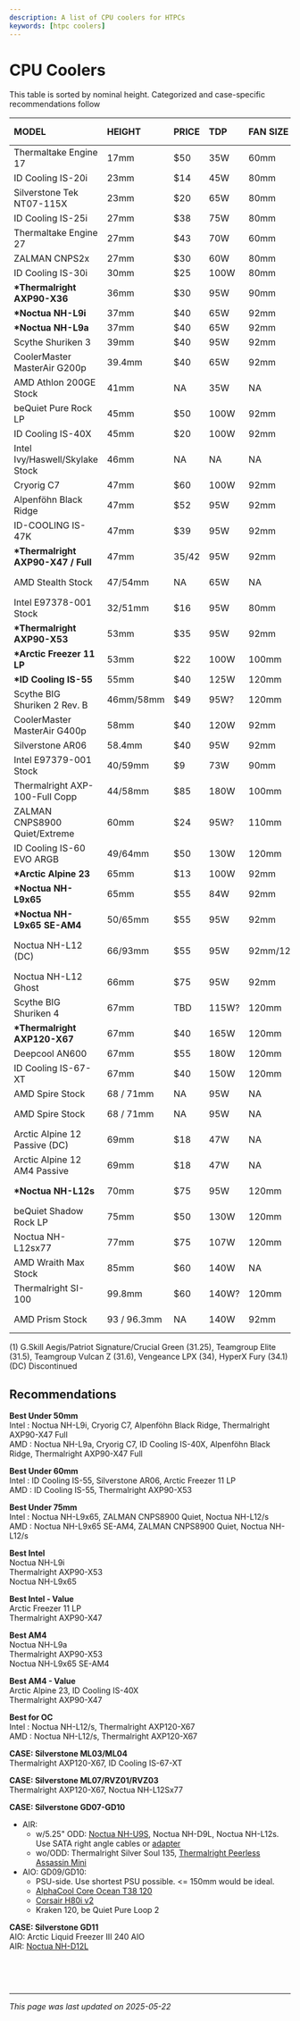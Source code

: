 ```yaml
---
description: A list of CPU coolers for HTPCs
keywords: [htpc coolers]
---
```


# CPU Coolers

<meta name="viewport" content="width=device-width, initial-scale=1">
<!--
<style>
    table {
        width: 100%;
    }
</style>
-->

This table is sorted by nominal height. Categorized and case-specific recommendations follow  

MODEL	|	HEIGHT	|	PRICE	|	TDP		|	FAN SIZE	|	CPU COMPATABILITY		|	RATING (5=best)	|	NOTES
:--|:--|:--|:--|:--|:--|:--|:--
Thermaltake Engine 17		| 17mm | $50 | 35W | 60mm | LGA115x | 2 | NA
ID Cooling IS-20i			| 23mm | $14 | 45W | 80mm | LGA115x | 3 | NA
Silverstone Tek NT07-115X		| 23mm | $20 | 65W | 80mm | LGA115x | 3 | NA
ID Cooling IS-25i			| 27mm | $38 | 75W | 80mm | LGA115x | 3 | NA 
Thermaltake Engine 27		| 27mm | $43 | 70W | 60mm | LGA115x | 3 | NA
ZALMAN CNPS2x			| 27mm | $30 | 60W | 80mm| LGA115x/FMx/AMx | 3 | NA
ID Cooling IS-30i			| 30mm | $25 | 100W | 80mm | LGA115x/1200/1700/AM4 | 3 | NA 
**\*Thermalright AXP90-X36**	| 36mm | $30 | 95W | 90mm | LGA115x/1200/1700/AM4 | **5** | 22.4 dBA 
**\*Noctua NH-L9i**				| 37mm | $40 | 65W | 92mm | LGA115x | **5** | 23.6 dBA 
**\*Noctua NH-L9a**				| 37mm | $40 | 65W | 92mm | AM3/AM4 | **5** | 23.6 dBA 
Scythe Shuriken 3	| 39mm | $40 | 95W | 92mm | LGA115x/1200/1700/1851/AM4/AM5 | TBD | 31.78 dBA, 36.45 CFM
CoolerMaster MasterAir G200p	| 39.4mm | $40 | 65W | 92mm | LGA 115X/1200/1366/2011/-3/2066/AM4 | 3 | NA
AMD Athlon 200GE Stock		| 41mm | NA | 35W | NA | AM4 | 3 | 200GE/220GE/240GE
beQuiet Pure Rock LP			| 45mm | $50 | 100W | 92mm | LGA115x/1200/1700/AMx | NA | 30.6 dBA 
ID Cooling IS-40X			| 45mm | $20 | 100W | 92mm | LGA115x/1200/1700/AMx | **5** | 35.2 dBA 
Intel Ivy/Haswell/Skylake Stock	| 46mm | NA | NA | NA | NA | 2 | NA 
Cryorig C7					| 47mm | $60 | 100W | 92mm | LGA115x/AM4 (seperate AM4 kit)	 | **5** | NA 
Alpenföhn Black Ridge		| 47mm | $52 | 95W | 92mm | LGA115x/FM1/AMx | **5** | NA 
ID-COOLING IS-47K			| 47mm | $39 | 95W | 92mm | LGA115x/1200/AM4 | **5** | 33 dBA 
**\*Thermalright AXP90-X47 / Full**	| 47mm | $35/$42 | 95W | 92mm | LGA115x/1200/1700/201x/2066/AM4 | **5** | Full is Copper version. 22.4 dBA 
AMD Stealth Stock			| 47/54mm | NA | 65W | NA | AM4 | 3 | -7mm shroud removed - 2200G/2400G/2600/3200G/3600/3300X
Intel E97378-001 Stock		| 32/51mm | $16 | 95W | 80mm | NA | 3 | NA
**\*Thermalright AXP90-X53**	| 53mm | $35 | 95W | 92mm | LGA115x/1200/1700/201x/2066/AM4 | **5** | 22.4 dBA 
**\*Arctic Freezer 11 LP**		| 53mm | $22 | 100W | 100mm | LGA771/775/115x/1200/1700 | 4 | 22.5 dBA/0.3 Sone
**\*ID Cooling IS-55**			| 55mm | $40 | 125W | 120mm | LGA115x/1200/1700/AMx | **5** | 31.2 dBA - 32mm ram (1)
Scythe BIG Shuriken 2 Rev. B	| 46mm/58mm | $49 | 95W? | 120mm | LGA775/115x/1366/2011 FM1/AM3+. | 4 | 23.2 dBA, 41.3 CFM, 46mm w/o fan
CoolerMaster MasterAir G400p	| 58mm | $40 | 120W | 92mm | LGA 115X/1200/1366/2011/-3/2066/AM4 | 3 | EOL
Silverstone AR06			| 58.4mm | $40 | 95W | 92mm | LGA115x/AM3 | 4 | NA
Intel E97379-001 Stock		| 40/59mm | $9 | 73W | 90mm | LGA115x | NA
Thermalright AXP-100-Full Copp	| 44/58mm  | $85 | 180W | 100mm | LGA775/115X/2011/1200/1700/AM4 | **5** | 44mm w/o fan. 30 dBA
ZALMAN CNPS8900 Quiet/Extreme | 60mm | $24 | 95W? | 110mm | LGA775/115x/AM3 (seperate AM4 kit) | 4 | NA
ID Cooling IS-60 EVO ARGB	| 49/64mm | $50 | 130W | 120mm | LGA115x/FMx/AMx | 4 | 49mm w/o fan. 64mm w/stock 15mm. not as good/quiet as big shur 3, but shorter
**\*Arctic Alpine 23** 			| 65mm | $13 | 100W | 92mm | AMx | **5** | 22.5dBA/0.3 Sone 
**\*Noctua NH-L9x65** 			| 65mm | $55 | 84W | 92mm | LGA115x/FMx/AMx | **5** | 23.6 dBA 
**\*Noctua NH-L9x65 SE-AM4**		| 50/65mm | $55 | 95W | 92mm | LGA115x/FMx/AMx | **5** | 50mm w/o fan. 23.6 dBA 
Noctua NH-L12 (DC)				| 66/93mm | $55 | 95W | 92mm/120mm | LGA775/115x/1366/201x/2066/FMx/AMx (seperate AM4 kit) | **5** | 66mm without extra 25mm top fan. 93mm with. Could be 83mm if you used a 15mm fan on top instead.  22.4/17.6 dBA 
Noctua NH-L12 Ghost			| 66mm | $75 | 95W | 92mm | LGA775/115x/1366/201x/2066/FMx/AMx (seperate AM4 kit) | **5** | Successor to NH-L12
Scythe BIG Shuriken 4	| 67mm | TBD | 115W? | 120mm | LGA115x/1200/1700/1851/AM4/AM5 | TBD | 21.78 dBA, 51.98 CFM
**\*Thermalright AXP120-X67**		| 67mm | $40 | 165W | 120mm | LGA115x/1200/1700/201x/2066/AM4 | **5** | 26.1 dBA 
Deepcool AN600			| 67mm | $55 | 180W | 120mm | LGA115x/1200/1700/AMx | 4 | 24.4dBA - 40mm ram
ID Cooling IS-67-XT			| 67mm | $40 | 150W | 120mm | LGA115x/1200/1700/1851/AMx | 4 | 32.3dBA
AMD Spire Stock			| 68 / 71mm | NA | 95W | NA | AM4 | 4 | -3mm shroud removed - LED 1700/2700
AMD Spire Stock			| 68 / 71mm | NA | 95W | NA | AM4 | 4 | -3mm shroud removed - NO LED 1500X/1600/2600X/3400G/3600X
Arctic Alpine 12 Passive (DC)		| 69mm | $18 | 47W | NA | LGA115x | 4 | NA
Arctic Alpine 12 AM4 Passive	| 69mm | $18 | 47W | NA | AMx | 4 | NA
**\*Noctua NH-L12s**			| 70mm | $75 | 95W | 120mm | LGA115x/1200/1700/201x/2066/FMx/AMx (seperate FM kit) | **5** | 23.9 dBA 
beQuiet Shadow Rock LP			| 75mm | $50 | 130W | 120mm | LGA115x/1200/1700/201x/AMx | 4 | 25.5 dBA 
Noctua NH-L12sx77			| 77mm | $75 | 107W | 120mm | LGA115x/1200/1700/1851/AMx | 4 | 23.9 dBA 
AMD Wraith Max Stock		| 85mm | $60 | 140W | NA | AM4/AM3+/FM2+ | 4 | -3mm shroud removed
Thermalright SI-100			| 99.8mm | $60 | 140W? | 120mm | LGA115x/1200/1700/201x/AMx | 4 | 27.7 dBA 
AMD Prism Stock			| 93 / 96.3mm | NA | 140W | 92mm | AM4 | 4 | -3mm shroud removed - 2700X/3700X/3800X/3900X

(1) G.Skill Aegis/Patriot Signature/Crucial Green (31.25), Teamgroup Elite (31.5), Teamgroup Vulcan Z (31.6), Vengeance LPX (34), HyperX Fury (34.1)  
(DC) Discontinued  

## **Recommendations**

**Best Under 50mm**  
Intel : Noctua NH-L9i, Cryorig C7, Alpenföhn Black Ridge, Thermalright AXP90-X47 Full  
AMD : Noctua NH-L9a, Cryorig C7, ID Cooling IS-40X, Alpenföhn Black Ridge, Thermalright AXP90-X47 Full  

**Best Under 60mm**  
Intel : ID Cooling IS-55, Silverstone AR06, Arctic Freezer 11 LP  
AMD : ID Cooling IS-55, Thermalright AXP90-X53  

**Best Under 75mm**  
Intel : Noctua NH-L9x65, ZALMAN CNPS8900 Quiet, Noctua NH-L12/s  
AMD : Noctua NH-L9x65 SE-AM4, ZALMAN CNPS8900 Quiet, Noctua NH-L12/s  

**Best Intel**  
Noctua NH-L9i  
Thermalright AXP90-X53  
Noctua NH-L9x65  

**Best Intel - Value**  
Arctic Freezer 11 LP  
Thermalright AXP90-X47  

**Best AM4**  
Noctua NH-L9a  
Thermalright AXP90-X53  
Noctua NH-L9x65 SE-AM4  

**Best AM4 - Value**  
Arctic Alpine 23, ID Cooling IS-40X  
Thermalright AXP90-X47  

**Best for OC**  
Intel : Noctua NH-L12/s, Thermalright AXP120-X67  
AMD : Noctua NH-L12/s, Thermalright AXP120-X67  

**CASE: Silverstone ML03/ML04**  
Thermalright AXP120-X67, ID Cooling IS-67-XT  

**CASE: Silverstone ML07/RVZ01/RVZ03**  
Thermalright AXP120-X67, Noctua NH-L12Sx77  

**CASE: Silverstone GD07-GD10**  
- AIR: 
  - w/5.25" ODD: [Noctua NH-U9S](https://www.reddit.com/r/htpc/comments/1ccjsrn/put_a_dualtower_air_cooler_in_a_silverstone_gd09/), Noctua NH-D9L, Noctua NH-L12s. Use SATA right angle cables or [adapter](https://www.amazon.com/dp/B07JCV7QC7/ref=sspa_dk_detail_6?pd_rd_i=B0BPSG6ZY1&pd_rd_w=VgJyV&th=1) 
  - wo/ODD: Thermalright Silver Soul 135, [Thermalright Peerless Assassin Mini](https://www.reddit.com/r/htpc/comments/1ccjsrn/put_a_dualtower_air_cooler_in_a_silverstone_gd09/)  
- AIO: GD09/GD10:
  - PSU-side. Use shortest PSU possible. <= 150mm would be ideal. 
  - [AlphaCool Core Ocean T38 120](https://www.hardwareluxx.de/community/threads/lesertest-alphacool-core-ocean-t38-cpu-aio-120mm.1330135/)
  - [Corsair H80i v2](https://www.reddit.com/r/htpc/comments/1albq07/silverstone_gd09_build_5900x_and_rtx_4080_super/) 
  - Kraken 120, be Quiet Pure Loop 2

**CASE: Silverstone GD11**  
AIO: Arctic Liquid Freezer III 240 AIO  
AIR: [Noctua NH-D12L](https://www.reddit.com/r/htpc/comments/y7vpr0/fyi_the_noctua_nhd12l_fits_the_silverstone_gd11/)  

&nbsp;

<!--

**Unformatted list of others**

	MODEL							HEIGHT		PRICE	TDP		FAN SIZE	CPU COMPATABILITY							RATING (5=best)				NOTES
	ID Cooling IS-30				30mm		$56		100W	92mm		LGA115x/FMx/AMx
	Dynatron T450					31mm		$15		65W		80mm		LGA115x
	Silverstone NT08-115XP			33mm		$20		65W		80mm		LGA115x
	Reeven Vanxie					34mm		$20		65W		80mm		LGA115x/FMx/AMx
	Thermaltake Slim X3				36mm		$24		75W		80mm		LGA775/771,LGA115x
	Silverstone AR05/11				37/47mm		NA		65W/95W		92mm
	Intel Jxxx passive				<45mm
	Intel K69237-001 Stock			NAmm
	Intel E97379-001 Stock			40/59mm		$9		73W		90mm		LGA115x
	Intel E97378-001 Stock			32/51mm		$16		95W		80mm
	Intel Ivy/Haswell/Skylake Stock	46mm
	Scythe Kozuti					40mm		$29		65W		80mm		LGA115x/AM3
	Dynatron K5						41mm		$20		77W		92mm		LGA115x
	ID Cooling IS-40PRO				45mm		$25		100W	92mm		LGA115x
	ID Cooling IS-VC45				45mm		$50		130W	92mm		LGA115x/2011
	Silverstone RL-NT09-115X		45mm		$18		65W		92mm		LGA115x
	DeepCool HTPC-200				45mm		$20		95W		80mm		LGA115x/FMx/AM3
	Thermalright AXP-90R Full		32/47mm		$40		95W?	92mm		AM4. Intel (AXP-90i)							*****	Full is Copper version
	Thermolab LP53					53mm		$55		100W	80mm		LGA115x										YES (w/NF-A8)
	Alpine Alpine 12 LP				53.5mm		$11		75W		92mm		LGA115x										YES
	ID Cooling IS-60				40/55mm		$40		130W	120mm		LGA115x/FMx/AMx								*****				40mm w/o fan
	ID Cooling IS-50				57mm		$36		130W	120mm		LGA115x/FMx/AMx
	Scythe BIG Shuriken 2 Rev. B	46mm/58mm	$49		95W?	120mm		LGA775/115x/1366/2011 FM1/AM3+. 46 w/o fan	YES					SCBSK-2100. 46mm w/o fan
	DeepCool Gabriel				60mm		$40		95W		120mm		LGA115x/FMx/AMx (40mm w/o fan)
	Scythe SCSK-1100 Shuriken RevB	52/64mm		$35		95W?	100mm		LGA775/478/1366/115x/930/939/754/FMx/AMx
	DeepCool Gamma Archer			65.5mm		$10		95W		120mm		LGA775/115x/FMx/AM3
	Reeven RC-1001 Brontes			47/59mm		$40		95W		100mm		47mm w/o fan.
	ZALMAN CNPS 7500 AlCu			67mm		$65		95W?	105mm		LGA775/1155/1156/AM3
	ZALMAN CNPS 7700 Cu				67mm		$50		95W?	120mm		LGA775/AM754/939/940
	Raijintek PALLAS 120			68mm		$43		95W?	120mm		LGA775/115x/1366/201x/2066/FMx/AMx
	Scythe Big Shuriken 3			69/79mm		$45		95W?	120mm		LGA775/115x/1366/201x/2066/FMx/AMx.								69mm with stock 15mm fan. 79mm with 25mm fan. 54mm w/o fan.
	Thermalright AXP-200R			73mm		$60		180W	140-150mm	LGA775/115x/1366/201x/2066/FMx/AMx			YES
	Phanteks PH-TC12LS				47mm/74mm	$44		95W		120mm		LGA775/115x/1366/2066/FMx/AMx									With NF-A12x15 Noctua would be 64mm
	Cryorig C1						61mm/74mm	$65		140W	140mm		LGA115x/201x/2066/FMx/AMx
	Silverstone NT06-Pro/Pro-V2		82mm		$65		65-150W	120mm		LGA775/115x/1366/201x/2066/FMx/AMx			YES

-->

<!-- Footer -->
&nbsp;

--- 

*This page was last updated on 2025-05-22*

